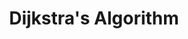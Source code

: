 ---
title: Dijkstra's Algorithm
number: 22
time: 2022-03-18 12:00
location: Graham Hall 210
notes:
notes_source:
slides_pdf:
slides_ppt:
textbook:
---